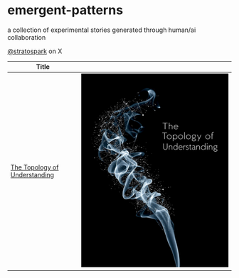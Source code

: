 # emergent-patterns

a collection of experimental stories generated through human/ai collaboration

[@stratospark](https://x.com/stratospark) on X

| Title                                                                                             |                                                           |
| ------------------------------------------------------------------------------------------------- | --------------------------------------------------------- |
| [The Topology of Understanding](./the-topology-of-understanding/the-topology-of-understanding.md) | ![cover image](./the-topology-of-understanding/cover.jpg) |
